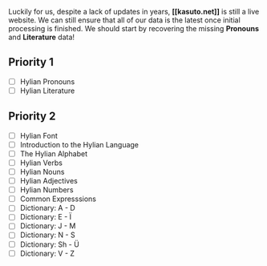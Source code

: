 Luckily for us, despite a lack of updates in years, **[[kasuto.net]]** is still a live website. We can still ensure that all of our data is the latest once initial processing is finished. We should start by recovering the missing **Pronouns** and **Literature** data!

##  Priority 1
+ [ ] Hylian Pronouns
+ [ ] Hylian Literature

## Priority 2
+ [ ] Hylian Font
+ [ ] Introduction to the Hylian Language
+ [ ] The Hylian Alphabet
+ [ ] Hylian Verbs
+ [ ] Hylian Nouns
+ [ ] Hylian Adjectives
+ [ ] Hylian Numbers
+ [ ] Common Expresssions
+ [ ] Dictionary: A - D
+ [ ] Dictionary: E - Ï
+ [ ] Dictionary: J - M
+ [ ] Dictionary: N - S
+ [ ] Dictionary: Sh - Ü
+ [ ] Dictionary: V - Z